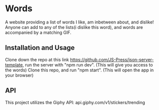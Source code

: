 # Words 

A website providing a list of words I like, am inbetween about, and dislike!
Anyone can add to any of the lists(i dislike this word), and words are accompanied by a matching GIF.

## Installation and Usage

Clone down the repo at this link https://github.com/JS-Press/json-server-template, run the server with "npm run dev".  (This will give you access to the words)
Clone this repo, and run "npm start". (This will open the app in your browser)

## API

This project utilizes the Giphy API:
api.giphy.com/v1/stickers/trending
